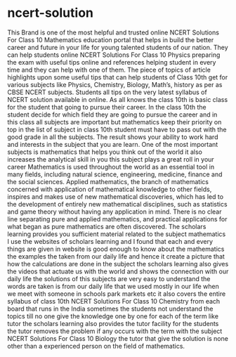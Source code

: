 # ncert-solution
This Brand is one of the most helpful and trusted online NCERT Solutions For Class 10 Mathematics education portal that helps in build the better career and future in your life for young talented students of our nation. They can help students online NCERT Solutions For Class 10 Physics  preparing the exam with useful tips online and references helping student in every time and they can help with one of them. The piece of topics of article highlights upon some useful tips that can help students of Class 10th get for various subjects like Physics, Chemistry, Biology, Math’s, history as per as CBSE NCERT subjects. Students all tips on the very latest syllabus of NCERT solution available in online. As all knows the class 10th is basic class for the student that going to pursue their career. In the class 10th the student decide for which field they are going to pursue the career and in this class all subjects are important but mathematics keep their priority on top in the list of subject in class 10th student must have to pass out with the good grade in all the subjects. The result shows your ability to work hard and interests in the subject that you are learn. One of the most important subjects is mathematics that helps you think out of the world it also increases the analytical skill in you this subject plays a great roll in your career Mathematics is used throughout the world as an essential tool in many fields, including natural science, engineering, medicine, finance and the social sciences. Applied mathematics, the branch of mathematics concerned with application of mathematical knowledge to other fields, inspires and makes use of new mathematical discoveries, which has led to the development of entirely new mathematical disciplines, such as statistics and game theory without having any application in mind. There is no clear line separating pure and applied mathematics, and practical applications for what began as pure mathematics are often discovered. The scholars learning provides you sufficient material related to the subject mathematics I use the websites of scholars learning and I found that each and every things are given in website is good enough to know about the mathematics the examples the taken from our daily life and hence it create a picture that how the calculations are done in the subject the scholars learning also gives the videos that actuate us with the world and shows the connection with our daily life the solutions of this subjects are very easy to understand the words are taken is from our daily life that we used mostly in our life when we meet with someone in schools park markets etc it also covers the entire syllabus of class 10th NCERT Solutions For Class 10 Chemistry from each board that runs in the India sometimes the students not understand the topics till no one give the knowledge one by one for each of the term like tutor the scholars learning also provides the tutor facility for the students the tutor removes the problem if any occurs with the term with the subject NCERT Solutions For Class 10 Biology the tutor that give the solution is none other than a experienced person on the field of mathematics. 
